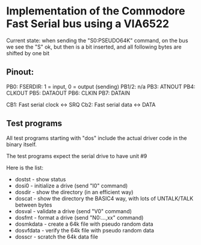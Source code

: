 
# Implementation of the Commodore Fast Serial bus using a VIA6522

Current state: when sending the "S0:PSEUDO64K" command, on the bus we see the "S" ok, but then is a bit inserted, and all following bytes are shifted by one bit

## Pinout:

PB0: FSERDIR: 1 = input, 0 = output (sending)
PB1/2: n/a
PB3: ATNOUT
PB4: CLKOUT
PB5: DATAOUT
PB6: CLKIN
PB7: DATAIN

CB1: Fast serial clock <-> SRQ
Cb2: Fast serial data <-> DATA

## Test programs

All test programs starting with "dos" include the actual driver code
in the binary itself.

The test programs expect the serial drive to have unit #9

Here is the list:

* dostst 	- show status
* dosi0		- initialize a drive (send "I0" command)
* dosdir	- show the directory (in an efficient way)
* doscat	- show the directory the BASIC4 way, with lots of UNTALK/TALK between bytes
* dosval	- validate a drive (send "V0" command)
* dosfmt	- format a drive (send "N0:...,xx" command)
* dosmkdata	- create a 64k file with pseudo random data
* dosvfdata	- verify the 64k file with pseudo random data
* dosscr	- scratch the 64k data file


